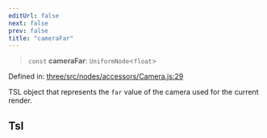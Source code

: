 ```yaml
---
editUrl: false
next: false
prev: false
title: "cameraFar"
---
```


> `const` **cameraFar**: `UniformNode`\<`float`\>

Defined in: [three/src/nodes/accessors/Camera.js:29](https://github.com/DefinitelyMaybe/three-i18n/blob/fa57b79433d1c349ffb23a78727299c8d4190136/three/src/nodes/accessors/Camera.js#L29)

TSL object that represents the `far` value of the camera used for the current render.

## Tsl
